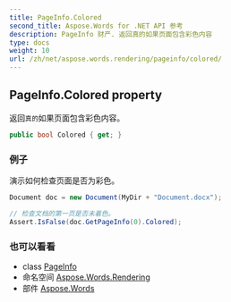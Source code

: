 ```yaml
---
title: PageInfo.Colored
second_title: Aspose.Words for .NET API 参考
description: PageInfo 财产. 返回真的如果页面包含彩色内容
type: docs
weight: 10
url: /zh/net/aspose.words.rendering/pageinfo/colored/
---
```

## PageInfo.Colored property

返回`真的`如果页面包含彩色内容。

```csharp
public bool Colored { get; }
```

### 例子

演示如何检查页面是否为彩色。

```csharp
Document doc = new Document(MyDir + "Document.docx");

// 检查文档的第一页是否未着色。
Assert.IsFalse(doc.GetPageInfo(0).Colored);
```

### 也可以看看

* class [PageInfo](../)
* 命名空间 [Aspose.Words.Rendering](../../pageinfo/)
* 部件 [Aspose.Words](../../../)


